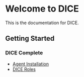 # Welcome to DICE

This is the documentation for DICE.

## Getting Started

### DICE Complete
- [Agent Installation](\Agents\Agent.md)
- [DICE Roles](\Identity\Roles)